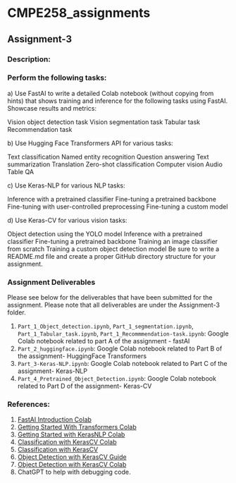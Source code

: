 # CMPE258_assignments

## Assignment-3
### Description:
### Perform the following tasks:

a) Use FastAI to write a detailed Colab notebook (without copying from hints) that shows training and inference for the following tasks using FastAI. Showcase results and metrics:

Vision object detection task
Vision segmentation task
Tabular task
Recommendation task


b) Use Hugging Face Transformers API for various tasks:

Text classification
Named entity recognition
Question answering
Text summarization
Translation
Zero-shot classification
Computer vision
Audio
Table QA


c) Use Keras-NLP for various NLP tasks:

Inference with a pretrained classifier
Fine-tuning a pretrained backbone
Fine-tuning with user-controlled preprocessing
Fine-tuning a custom model


d) Use Keras-CV for various vision tasks:

Object detection using the YOLO model
Inference with a pretrained classifier
Fine-tuning a pretrained backbone
Training an image classifier from scratch
Training a custom object detection model
Be sure to write a README.md file and create a proper GitHub directory structure for your assignment.

### Assignment Deliverables
Please see below for the deliverables that have been submitted for the assignment. Please note that all deliverables are under the Assignment-3 folder.


1. `Part_1_Object_detection.ipynb`, `Part_1_segmentation.ipynb`, `Part_1_Tabular_task.ipynb`, `Part_1_Recommmendation-task.ipynb`: Google Colab notebook related to part A of the assignment - fastAI
2. `Part_2_huggingface.ipynb`: Google Colab notebook related to Part B of the assignment- HuggingFace Transformers
3. `Part_3-Keras-NLP.ipynb`: Google Colab notebook related to Part C of the assignment- Keras-NLP
4. `Part_4_Pretrained_Object_Detection.ipynb`: Google Colab notebook related to Part D of the assignment- Keras-CV

### References:

1. [FastAI Introduction Colab](https://github.com/fastai/fastbook/blob/master/01_intro.ipynb)
2. [Getting Started With Transformers Colab](https://colab.research.google.com/github/huggingface/education-toolkit/blob/main/03_getting-started-with-transformers.ipynb)
3. [Getting Started with KerasNLP Colab](https://colab.research.google.com/github/keras-team/keras-io/blob/master/guides/ipynb/keras_nlp/getting_started.ipynb)
4. [Classification with KerasCV Colab](https://colab.research.google.com/github/keras-team/keras-io/blob/master/guides/ipynb/keras_cv/classification_with_keras_cv.ipynb)
5. [Classification with KerasCV](https://keras.io/guides/keras_cv/classification_with_keras_cv/)
6. [Object Detection with KerasCV Guide](https://keras.io/guides/keras_cv/object_detection_keras_cv/)
7. [Object Detection with KerasCV Colab](https://colab.research.google.com/github/keras-team/keras-io/blob/master/guides/ipynb/keras_cv/object_detection_keras_cv.ipynb)
8. ChatGPT to help with debugging code.
